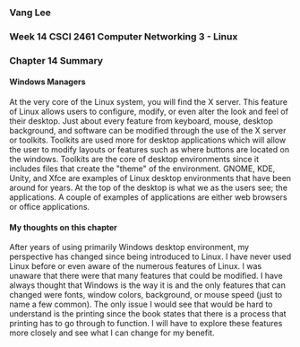 ### Vang Lee

### Week 14 CSCI 2461 Computer Networking 3 - Linux
### Chapter 14 Summary

#### Windows Managers

  At the very core of the Linux system, you will find the X server.  This feature of Linux allows users to configure, modify, or even alter the look and feel of their desktop. Just about every feature from keyboard, mouse, desktop background, and software can be modified through the use of the X server or toolkits.  Toolkits are used more for desktop applications which will allow the user to modify layouts or features such as where buttons are located on the windows.  Toolkits are the core of desktop environments since it includes files that create the "theme" of the environment.  GNOME, KDE, Unity, and Xfce are examples of Linux desktop environments that have been around for years.  At the top of the desktop is what we as the users see; the applications.  A couple of examples of applications are either web browsers or office applications.
  
#### My thoughts on this chapter

  After years of using primarily Windows desktop environment, my perspective has changed since being introduced to Linux.  I have never used Linux before or even aware of the numerous features of Linux.  I was unaware that there were that many features that could be modified.  I have always thought that Windows is the way it is and the only features that can changed were fonts, window colors, background, or mouse speed (just to name a few common).  The only issue I would see that would be hard to understand is the printing since the book states that there is a process that printing has to go through to function.  I will have to explore these features more closely and see what I can change for my benefit.  
